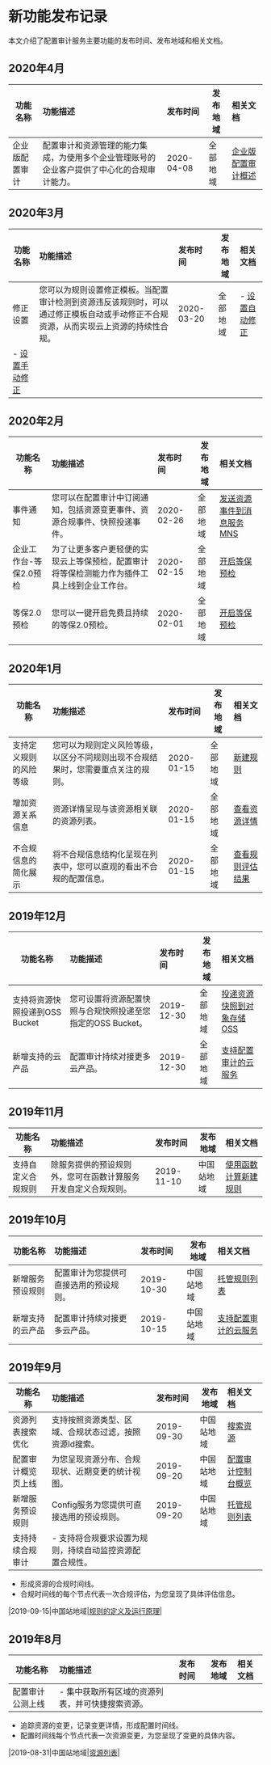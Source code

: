 # 新功能发布记录

本文介绍了配置审计服务主要功能的发布时间、发布地域和相关文档。

## 2020年4月

|功能名称|功能描述|发布时间|发布地域|相关文档|
|----|:---|:---|----|:---|
|企业版配置审计|配置审计和资源管理的能力集成，为使用多个企业管理账号的企业客户提供了中心化的合规审计能力。|2020-04-08|全部地域|[企业版配置审计概述](/cn.zh-CN/隐藏/企业版配置审计/企业版配置审计概述.md)|

## 2020年3月

|功能名称|功能描述|发布时间|发布地域|相关文档|
|----|:---|:---|----|:---|
|修正设置|您可以为规则设置修正模板。当配置审计检测到资源违反该规则时，可以通过修正模板自动或手动修正不合规资源，从而实现云上资源的持续性合规。|2020-03-20|全部地域|-   [设置自动修正](/cn.zh-CN/资源合规审计/修正设置/设置自动修正.md)
-   [设置手动修正](/cn.zh-CN/资源合规审计/修正设置/设置手动修正.md) |

## 2020年2月

|功能名称|功能描述|发布时间|发布地域|相关文档|
|----|:---|:---|----|:---|
|事件通知|您可以在配置审计中订阅通知，包括资源变更事件、资源合规事件、快照投递事件。|2020-02-26|全部地域|[发送资源事件到消息服务MNS](/cn.zh-CN/资源事件/发送资源事件到消息服务MNS.md)|
|企业工作台-等保2.0预检|为了让更多客户更轻便的实现云上等保预检，配置审计将等保检测能力作为插件工具上线到企业工作台。|2020-02-15|全部地域|[开启等保预检](/cn.zh-CN/快速入门/开启等保预检.md)|
|等保2.0预检|您可以一键开启免费且持续的等保2.0预检。|2020-02-01|全部地域|[开启等保预检](/cn.zh-CN/快速入门/开启等保预检.md)|

## 2020年1月

|功能名称|功能描述|发布时间|发布地域|相关文档|
|----|:---|:---|----|:---|
|支持定义规则的风险等级|您可以为规则定义风险等级，以区分不同规则出现不合规结果时，您需要重点关注的规则。|2020-01-15|全部地域|[新建规则](/cn.zh-CN/资源合规审计/规则管理/新建规则.md)|
|增加资源关系信息|资源详情呈现与该资源相关联的资源列表。|2020-01-15|全部地域|[查看资源详情](/cn.zh-CN/资源列表/查看资源详情.md)|
|不合规信息的简化展示|将不合规信息结构化呈现在列表中，您可以直观的看出不合规的配置信息。|2020-01-15|全部地域|[查看规则评估结果](/cn.zh-CN/资源合规审计/查看合规结果/查看规则评估结果.md)|

## 2019年12月

|功能名称|功能描述|发布时间|发布地域|相关文档|
|----|:---|:---|----|:---|
|支持将资源快照投递到OSS Bucket|您可设置将资源配置快照与合规快照投递至您指定的OSS Bucket。|2019-12-30|全部地域|[投递资源快照到对象存储OSS](/cn.zh-CN/资源快照/投递资源快照到对象存储OSS.md)|
|新增支持的云产品|配置审计持续对接更多云产品。|2019-12-30|全部地域|[支持配置审计的云服务](/cn.zh-CN/产品简介/支持配置审计的云服务.md)|

## 2019年11月

|功能名称|功能描述|发布时间|发布地域|相关文档|
|----|:---|:---|----|:---|
|支持自定义合规规则|除服务提供的预设规则外，您可在函数计算服务开发自定义合规规则。|2019-11-10|中国站地域|[使用函数计算新建规则](/cn.zh-CN/资源合规审计/自定义规则/使用函数计算新建规则.md)|

## 2019年10月

|功能名称|功能描述|发布时间|发布地域|相关文档|
|----|:---|:---|----|:---|
|新增服务预设规则|配置审计为您提供可直接选用的预设规则。|2019-10-30|中国站地域|[托管规则列表](/cn.zh-CN/资源合规审计/托管规则/托管规则列表.md)|
|新增支持的云产品|配置审计持续对接更多云产品。|2019-10-15|中国站地域|[支持配置审计的云服务](/cn.zh-CN/产品简介/支持配置审计的云服务.md)|

## 2019年9月

|功能名称|功能描述|发布时间|发布地域|相关文档|
|----|:---|:---|----|:---|
|资源列表搜索优化|支持按照资源类型、区域、合规状态过滤，按照资源Id搜索。|2019-09-30|中国站地域|[搜索资源](/cn.zh-CN/资源列表/搜索资源.md)|
|配置审计概览页上线|为您呈现资源分布、合规现状、近期变更的统计视图。|2019-09-20|中国站地域|[配置审计控制台概览](https://config.console.aliyun.com/overview?accounttraceid=c2a7a0aedff64a6fb9f56b5d9a1ba206tnvi)|
|新增服务预设规则|Config服务为您提供可直接选用的预设规则。|2019-09-20|中国站地域|[托管规则列表](/cn.zh-CN/资源合规审计/托管规则/托管规则列表.md)|
|支持持续合规审计|-   支持将合规要求设置为规则，持续自动监控资源配置合规性。
-   形成资源的合规时间线。
-   合规时间线的每个节点代表一次合规评估，为您呈现了具体评估信息。

|2019-09-15|中国站地域|[规则的定义及运行原理](/cn.zh-CN/资源合规审计/规则的定义及运行原理.md)|

## 2019年8月

|功能名称|功能描述|发布时间|发布地域|相关文档|
|----|:---|:---|----|:---|
|配置审计公测上线|-   集中获取所有区域的资源列表，并可快捷搜索资源。
-   追踪资源的变更，记录变更详情，形成配置时间线。
-   配置时间线每个节点代表一次资源变更，为您呈现了变更的具体内容。

|2019-08-31|中国站地域|[资源列表](/cn.zh-CN/资源列表/概述.md)|

